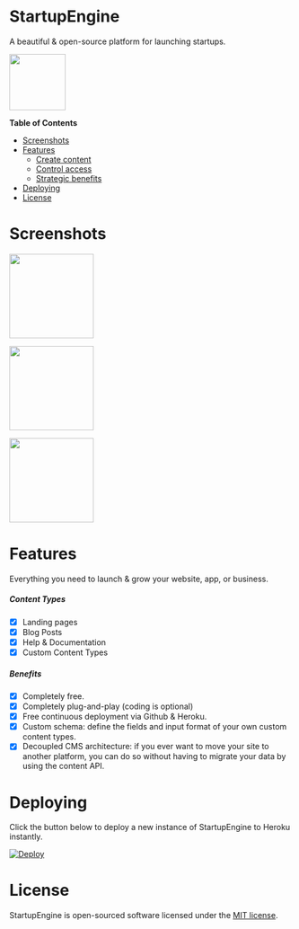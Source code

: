 # StartupEngine

A beautiful & open-source platform for launching startups.

<div>
     <img src="https://images.contentful.com/x5o3atz1wqhm/2PWSbcsefYImQyMuqcIuGi/5efaa2c98a4819ef729885a7c3aa381c/App_Icon_2x.png" width="100">    
</div>

**Table of Contents** 

- [Screenshots](#screenshots)
- [Features](#features)
    - [Create content](#create-content)
    - [Control access](#control-access)                    
    - [Strategic benefits](#strategic-benefits)
- [Deploying](#deploying)
- [License](#license)

# Screenshots

<img src="https://psychoanalytics.s3-us-west-1.amazonaws.com/docs/screenshots/Wn6DXImiSCQYGPsFWV2MoqEo9QKeOLRRBxeppN6C.png" width="150" /><br>
       
<img src="https://psychoanalytics.s3-us-west-1.amazonaws.com/docs/screenshots/Tnkzq85PHLtcHqIEDQL9lwpOHbeBvLku1MDoTkpk.png" width="150" /><br>

<img src="https://psychoanalytics.s3-us-west-1.amazonaws.com/docs/screenshots/zTiOAn3QVjqBJftpq8sQP4ZjpkHceWjft9zfUwPl.png" width="150" /><br>

# Features 
Everything you need to launch & grow your website, app, or business.

##### Content Types
* [x] Landing pages
* [x] Blog Posts
* [x] Help & Documentation
* [x] Custom Content Types

##### Benefits
* [x] Completely free.
* [x] Completely plug-and-play (coding is optional)
* [x] Free continuous deployment via Github & Heroku.
* [x] Custom schema: define the fields and input format of your own custom content types.
* [x] Decoupled CMS architecture: if you ever want to move your site to another platform, you can do so without having to migrate your data by using the content API.

# Deploying

Click the button below to deploy a new instance of StartupEngine to Heroku instantly.

[![Deploy](https://www.herokucdn.com/deploy/button.svg)](https://heroku.com/deploy?template=https://github.com/luckyrabbitllc/StartupEngine)

# License

StartupEngine is open-sourced software licensed under the [MIT license](http://opensource.org/licenses/MIT).
